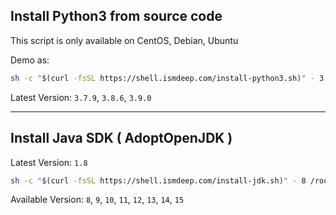 
## Install Python3 from source code

This script is only available on CentOS, Debian, Ubuntu

Demo as:

```bash
sh -c "$(curl -fsSL https://shell.ismdeep.com/install-python3.sh)" - 3.7.9 /root/python-379
```

Latest Version: `3.7.9`, `3.8.6`, `3.9.0`

---

## Install Java SDK ( AdoptOpenJDK )

Latest Version: `1.8`

```bash
sh -c "$(curl -fsSL https://shell.ismdeep.com/install-jdk.sh)" - 8 /root/jdk-8
```

Available Version: `8`, `9`, `10`, `11`, `12`, `13`, `14`, `15`

